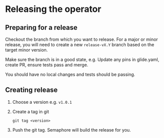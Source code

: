 # Releasing the operator

## Preparing for a release

Checkout the branch from which you want to release. For a major or minor release,
you will need to create a new `release-vX.Y` branch based on the target minor version.

Make sure the branch is in a good state, e.g. Update any pins in glide.yaml, create PR, ensure tests pass and merge.

You should have no local changes and tests should be passing.

## Creating release

1. Choose a version e.g. `v1.0.1`

1. Create a tag in git

   ```
   git tag <version>
   ```

1. Push the git tag. Semaphore will build the release for you.
